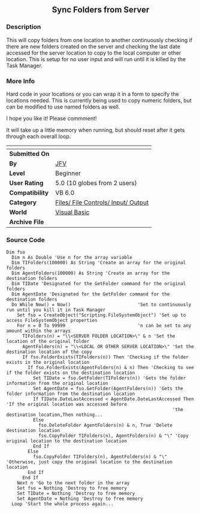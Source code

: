 ﻿<div align="center">

## Sync Folders from Server


</div>

### Description

This will copy folders from one location to another continuously checking if there are new folders created on the server and checking the last date accessed for the server location to copy to the local computer or other location. This is setup for no user input and will run until it is killed by the Task Manager.
 
### More Info
 
Hard code in your locations or you can wrap it in a form to specify the locations needed. This is currently being used to copy numeric folders, but can be modified to use named folders as well.

I hope you like it! Please commment!

It will take up a little memory when running, but should reset after it gets through each overall loop.


<span>             |<span>
---                |---
**Submitted On**   |
**By**             |[JFV](https://github.com/Planet-Source-Code/PSCIndex/blob/master/ByAuthor/jfv.md)
**Level**          |Beginner
**User Rating**    |5.0 (10 globes from 2 users)
**Compatibility**  |VB 6\.0
**Category**       |[Files/ File Controls/ Input/ Output](https://github.com/Planet-Source-Code/PSCIndex/blob/master/ByCategory/files-file-controls-input-output__1-3.md)
**World**          |[Visual Basic](https://github.com/Planet-Source-Code/PSCIndex/blob/master/ByWorld/visual-basic.md)
**Archive File**   |[](https://github.com/Planet-Source-Code/jfv-sync-folders-from-server__1-43349/archive/master.zip)





### Source Code

```
Dim fso
  Dim n As Double 'Use n for the array variable
  Dim TIFolders(100000) As String 'Create an array for the original folders
  Dim AgentFolders(100000) As String 'Create an array for the destination folders
  Dim TIDate 'Designated for the GetFolder command for the original folders
  Dim AgentDate 'Designated for the GetFolder command for the destination folders
  Do While Now() = Now()                         'Set to continuously run until you kill it in Task Manager
    Set fso = CreateObject("Scripting.FileSystemObject") 'Set up to access FileSystemObject properties
    For n = 0 To 99999                           'n can be set to any amount within the arrays
      TIFolders(n) = "\\<SERVER FOLDER LOCATION>\" & n 'Set the location of the original folder
      AgentFolders(n) = "\\<LOCAL OR OTHER SERVER LOCATION>\" 'Set the destination location of the copy
      If fso.FolderExists(TIFolders(n)) Then 'Checking if the folder exists in the original location
        If fso.FolderExists(AgentFolders(n) & n) Then 'Checking to see if the folder exists on the destination location
          Set TIDate = fso.GetFolder(TIFolders(n)) 'Gets the folder information from the original location
          Set AgentDate = fso.GetFolder(AgentFolders(n)) 'Gets the folder information from the destination location
          If TIDate.DateLastAccessed < AgentDate.DateLastAccessed Then 'If the original location was accessed before
                                                              'the destination location,Then nothing...
          Else
            fso.DeleteFolder AgentFolders(n) & n, True 'Delete destination location
            fso.CopyFolder TIFolders(n), AgentFolders(n) & "\" 'Copy original location to the destination location
          End If
        Else
          fso.CopyFolder TIFolders(n), AgentFolders(n) & "\" 'Otherwise, just copy the original location to the destination location
        End If
      End If
    Next n 'Go to the next folder in the array
    Set fso = Nothing 'Destroy to free memory
    Set TIDate = Nothing 'Destroy to free memory
    Set AgentDate = Nothing 'Destroy to free memory
  Loop 'Start the whole process again...
```

